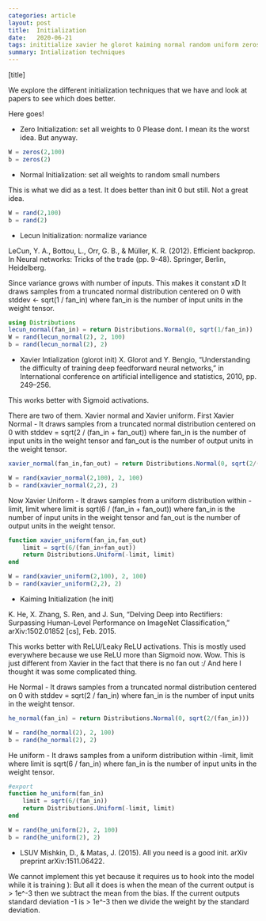 ```yaml
---
categories: article
layout: post
title:  Initialization
date:   2020-06-21 
tags: inititialize xavier he glorot kaiming normal random uniform zeros lsuv
summary: Intialization techniques
---
```


[title]

We explore the different initialization techniques that we have and look at papers to see which does better.

Here goes!

- Zero Initialization: set all weights to 0
Please dont. I mean its the worst idea. But anyway.

``` julia
W = zeros(2,100)
b = zeros(2)
```

- Normal Initialization: set all weights to random small numbers

This is what we did as a test. It does better than init 0 but still. Not a great idea.

``` julia
W = rand(2,100)
b = rand(2)
```

- Lecun Initialization: normalize variance

LeCun, Y. A., Bottou, L., Orr, G. B., & Müller, K. R. (2012). Efficient backprop. In Neural networks: Tricks of the trade (pp. 9-48). Springer, Berlin, Heidelberg.

Since variance grows with number of inputs. This makes it constant xD
It draws samples from a truncated normal distribution centered on 0 with stddev <- sqrt(1 / fan_in) where fan_in is the number of input units in the weight tensor.

``` julia
using Distributions
lecun_normal(fan_in) = return Distributions.Normal(0, sqrt(1/fan_in))
W = rand(lecun_normal(2), 2, 100)
b = rand(lecun_normal(2), 2)
```

- Xavier Intialization (glorot init)
X. Glorot and Y. Bengio, “Understanding the difficulty of training deep feedforward neural networks,” in International conference on artificial intelligence and statistics, 2010, pp. 249–256.

This works better with Sigmoid activations.

There are two of them. Xavier normal and Xavier uniform.
First Xavier Normal - It draws samples from a truncated normal distribution centered on 0 with stddev = sqrt(2 / (fan_in + fan_out)) where fan_in is the number of input units in the weight tensor and fan_out is the number of output units in the weight tensor.

``` julia
xavier_normal(fan_in,fan_out) = return Distributions.Normal(0, sqrt(2/(fan_in+fan_out)))

W = rand(xavier_normal(2,100), 2, 100)
b = rand(xavier_normal(2,2), 2)
```

Now Xavier Uniform - It draws samples from a uniform distribution within -limit, limit where limit is sqrt(6 / (fan_in + fan_out)) where fan_in is the number of input units in the weight tensor and fan_out is the number of output units in the weight tensor.

``` julia
function xavier_uniform(fan_in,fan_out)
    limit = sqrt(6/(fan_in+fan_out))
    return Distributions.Uniform(-limit, limit)
end

W = rand(xavier_uniform(2,100), 2, 100)
b = rand(xavier_uniform(2,2), 2)
```

- Kaiming Initialization (he init)

K. He, X. Zhang, S. Ren, and J. Sun, “Delving Deep into Rectifiers: Surpassing Human-Level Performance on ImageNet Classification,” arXiv:1502.01852 [cs], Feb. 2015.

This works better with ReLU/Leaky ReLU activations. This is mostly used everywhere because we use ReLU more than Sigmoid now.
Wow. This is just different from Xavier in the fact that there is no fan out :/ And here I thought it was some complicated thing.

He Normal - It draws samples from a truncated normal distribution centered on 0 with stddev = sqrt(2 / fan_in) where fan_in is the number of input units in the weight tensor.

``` julia
he_normal(fan_in) = return Distributions.Normal(0, sqrt(2/(fan_in)))

W = rand(he_normal(2), 2, 100)
b = rand(he_normal(2), 2)
```

He uniform - It draws samples from a uniform distribution within -limit, limit where limit is sqrt(6 / fan_in) where fan_in is the number of input units in the weight tensor.

``` julia
#export
function he_uniform(fan_in)
    limit = sqrt(6/(fan_in))
    return Distributions.Uniform(-limit, limit)
end

W = rand(he_uniform(2), 2, 100)
b = rand(he_uniform(2), 2)
```

- LSUV
Mishkin, D., & Matas, J. (2015). All you need is a good init. arXiv preprint arXiv:1511.06422.

We cannot implement this yet because it requires us to hook into the model while it is training ):
But all it does is when the mean of the current output is > 1e^-3 then we subtract the mean from the bias.
If the current outputs standard deviation -1 is > 1e^-3 then we divide the weight by the standard deviation.


